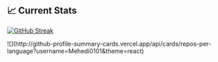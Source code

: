 ## 📈 Current Stats

[![GitHub Streak](https://github-readme-streak-stats.herokuapp.com?user=Mehedi0101&theme=transparent&hide_border=true)](https://git.io/streak-stats)

<div style="margin: auto;">![](http://github-profile-summary-cards.vercel.app/api/cards/repos-per-language?username=Mehedi0101&theme=react)</div>